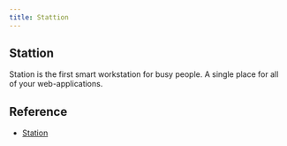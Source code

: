 ```yaml
---
title: Stattion
---
```


## Stattion
Station is the first smart workstation for busy people.
A single place for all of your web-applications.

## Reference
* [Station](https://getstation.com/)

